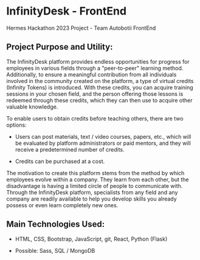 # InfinityDesk - FrontEnd
Hermes Hackathon 2023 Project - Team Autobotii FrontEnd

## Project Purpose and Utility:

The InfinityDesk platform provides endless opportunities for progress for employees in various fields through a "peer-to-peer" learning method. Additionally, to ensure a meaningful contribution from all individuals involved in the community created on the platform, a type of virtual credits (Infinity Tokens) is introduced. With these credits, you can acquire training sessions in your chosen field, and the person offering those lessons is redeemed through these credits, which they can then use to acquire other valuable knowledge.

To enable users to obtain credits before teaching others, there are two options:

- Users can post materials, text / video courses, papers, etc., which will be evaluated by platform administrators or paid mentors, and they will receive a predetermined number of credits.

- Credits can be purchased at a cost.

The motivation to create this platform stems from the method by which employees evolve within a company. They learn from each other, but the disadvantage is having a limited circle of people to communicate with. Through the InfinityDesk platform, specialists from any field and any company are readily available to help you develop skills you already possess or even learn completely new ones.

## Main Technologies Used:
- HTML, CSS, Bootstrap, JavaScript, git, React, Python (Flask)

- Possible: Sass, SQL / MongoDB

